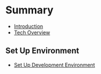 # Summary

* [Introduction](README.md)
* [Tech Overview](docs/technique-stacks.md)

## Set Up Environment

* [Set Up Development Environment](docs/set-up-development-environment.md)


